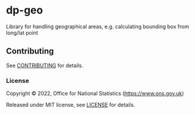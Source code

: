 # dp-geo

Library for handling geographical areas, e.g. calculating bounding box from long/lat point

## Contributing

See [CONTRIBUTING](CONTRIBUTING.md) for details.

### License

Copyright © 2022, Office for National Statistics (https://www.ons.gov.uk)

Released under MIT license, see [LICENSE](LICENSE.md) for details.

